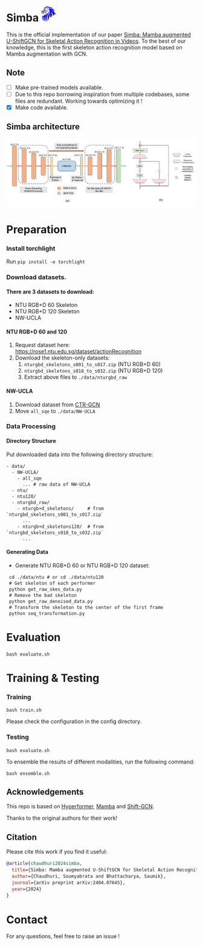 # Simba <img src="assets/blue_lion.png" alt="Lion Logo" width="40" height="40">
This is the official implementation of our paper [Simba: Mamba augmented U-ShiftGCN for Skeletal Action Recognition in Videos](https://arxiv.org/abs/2404.07645). To the best of our knowledge, this is the first skeleton action recognition model based on Mamba augmentation with GCN. 

## Note

- [ ] Make pre-trained models available.
- [ ] Due to this repo borrowing inspiration from multiple codebases, some files are redundant. Working towards optimizing it !
- [x] Make code available.

## Simba architecture
<p align="center">
   <img src="model_final_3.png" alt="drawing" width="800"/>
</p>

# Preparation
### Install torchlight
Run `pip install -e torchlight`

### Download datasets.

#### There are 3 datasets to download:

- NTU RGB+D 60 Skeleton
- NTU RGB+D 120 Skeleton
- NW-UCLA

#### NTU RGB+D 60 and 120

1. Request dataset here: https://rose1.ntu.edu.sg/dataset/actionRecognition
2. Download the skeleton-only datasets:
   1. `nturgbd_skeletons_s001_to_s017.zip` (NTU RGB+D 60)
   2. `nturgbd_skeletons_s018_to_s032.zip` (NTU RGB+D 120)
   3. Extract above files to `./data/nturgbd_raw`

#### NW-UCLA

1. Download dataset from [CTR-GCN](https://github.com/Uason-Chen/CTR-GCN)
2. Move `all_sqe` to `./data/NW-UCLA`

### Data Processing

#### Directory Structure

Put downloaded data into the following directory structure:

```
- data/
  - NW-UCLA/
    - all_sqe
      ... # raw data of NW-UCLA
  - ntu/
  - ntu120/
  - nturgbd_raw/
    - nturgb+d_skeletons/     # from `nturgbd_skeletons_s001_to_s017.zip`
      ...
    - nturgb+d_skeletons120/  # from `nturgbd_skeletons_s018_to_s032.zip`
      ...
```

#### Generating Data

- Generate NTU RGB+D 60 or NTU RGB+D 120 dataset:

```
 cd ./data/ntu # or cd ./data/ntu120
 # Get skeleton of each performer
 python get_raw_skes_data.py
 # Remove the bad skeleton 
 python get_raw_denoised_data.py
 # Transform the skeleton to the center of the first frame
 python seq_transformation.py
```

# Evaluation

```
bash evaluate.sh
```

# Training & Testing

### Training

```
bash train.sh
```

Please check the configuration in the config directory.

### Testing

```
bash evaluate.sh
```

To ensemble the results of different modalities, run the following command:

```
bash ensemble.sh
```

## Acknowledgements

This repo is based on [Hyperformer](https://github.com/ZhouYuxuanYX/Hyperformer), [Mamba](https://github.com/state-spaces/mamba) and [Shift-GCN](https://github.com/kchengiva/Shift-GCN).

Thanks to the original authors for their work!

## Citation

Please cite this work if you find it useful:
````BibTeX
@article{chaudhuri2024simba,
  title={Simba: Mamba augmented U-ShiftGCN for Skeletal Action Recognition in Videos},
  author={Chaudhuri, Soumyabrata and Bhattacharya, Saumik},
  journal={arXiv preprint arXiv:2404.07645},
  year={2024}
}
````

# Contact
For any questions, feel free to raise an issue !

